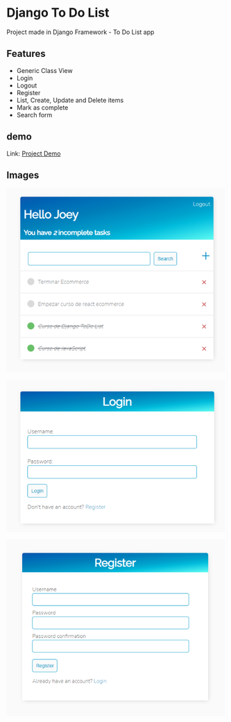 # Django To Do List

Project made in Django Framework - To Do List app

## Features
- Generic Class View
- Login
- Logout
- Register
- List, Create, Update and Delete items
- Mark as complete
- Search form

## demo

Link: [Project Demo](https://todo.designio.cc)

## Images


![Image](images/1.PNG)

![Image](images/2.PNG)

![Image](images/3.PNG)
